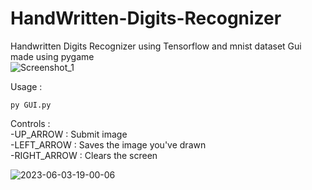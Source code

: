# HandWritten-Digits-Recognizer
Handwritten Digits Recognizer using Tensorflow and mnist dataset
Gui made using pygame
<br>
![Screenshot_1](https://github.com/NassimMansouri/HandWritten-Digits-Recognizer/assets/123596322/060e961a-5c7b-4e7b-a438-eafbca7925e0)

Usage : 
```
py GUI.py
```
Controls : 
<br>
-UP_ARROW : Submit image
<br>
-LEFT_ARROW : Saves the image you've drawn
<br>
-RIGHT_ARROW : Clears the screen
<br>

![2023-06-03-19-00-06](https://github.com/NassimMansouri/HandWritten-Digits-Recognizer/assets/123596322/59413c04-1f57-4378-8924-0125264323ea)
